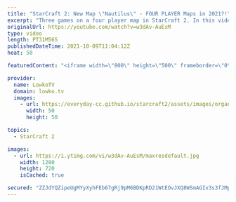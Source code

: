 ```yaml
---
title: "StarCraft 2: New Map \"Nautilus\" - FOUR PLAYER Maps in 2021?!"
excerpt: "Three games on a four player map in StarCraft 2. In this video I cast a couple of games on Nautilus, a map that the GSL has been using for a few seasons now. These are games between DRG, ByuN and Creator.  Support my work on Patreon: http://www.patreon.com/lowkotv Become a YouTube member: https://lowko.tv/join"
originalUrl: https://youtube.com/watch?v=w3dAv-AuEsM
type: video
length: PT31M56S
publishedDateTime: 2021-10-09T11:04:12Z
heat: 50

featuredContent: "<iframe width=\"800\" height=\"500\" frameborder=\"0\" src=\"https://www.youtube.com/embed/w3dAv-AuEsM\" allow=\"accelerometer; autoplay; encrypted-media; gyroscope; picture-in-picture\" allowfullscreen></iframe>"

provider:
  name: LowkoTV
  domain: lowko.tv
  images:
    - url: https://everyday-cc.github.io/starcraft2/assets/images/organizations/lowko.tv-50x50.jpg
      width: 50
      height: 50

topics:
  - StarCraft 2

images:
  - url: https://i.ytimg.com/vi/w3dAv-AuEsM/maxresdefault.jpg
    width: 1280
    height: 720
    isCached: true

secured: "ZZJdYQZipeUgMYyXyhFEb67gRj9pM6BDKpRD21WtEOvJXQ8WSmAGIv3s3fJMpONmT+V2O46BvRqA4ZIRG4kKkGwqpGkgD8QXUs4fHUDRaKLs+bvJA4q1mRHZFgmuQYjApFg3XoETXk8S52S7VZlzqRM/rWf1OKTkvx6YqmFatxem6Q/syRSEoRCBVFgE1qeiQ/1aaTejnCQ5e6jWQEW7CvXmJt43busF4Bi9ppGQWxvhNDAjU+BHoFNcH57FkeTOOaPrceK9rNG6yW9IcHQfk3WKPBhApxyG8OORI6/PgIeKltYVmud5GIA+jm99VlwhcSlO1AdqJbOpnLYo5KGSylOT6YLlLnZmqVGkMVF5vF7taUyL/+AweUjAv74SLUFSs2d0/OcXQ+RK3ZiUoz70ZSorJf1wHF9AVTPRndLfAeg=;LFNM0mMG57DxuUDIKHoMKg=="
---
```


